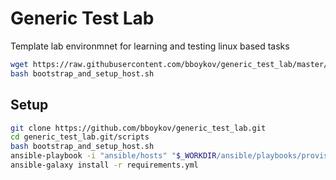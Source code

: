 # Generic Test Lab
Template lab environmnet for learning and testing linux based tasks

~~~bash
wget https://raw.githubusercontent.com/bboykov/generic_test_lab/master/scripts/bootstrap_and_setup_host.sh
bash bootstrap_and_setup_host.sh
~~~

## Setup

~~~bash
git clone https://github.com/bboykov/generic_test_lab.git
cd generic_test_lab.git/scripts
bash bootstrap_and_setup_host.sh
ansible-playbook -i "ansible/hosts" "$_WORKDIR/ansible/playbooks/provision_virtualbox.yml"
ansible-galaxy install -r requirements.yml
~~~
